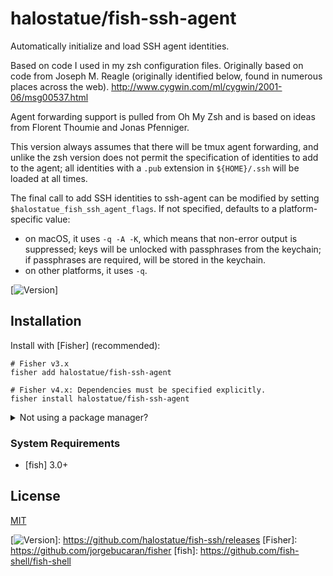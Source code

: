 # halostatue/fish-ssh-agent

Automatically initialize and load SSH agent identities.

Based on code I used in my zsh configuration files. Originally based on code
from Joseph M. Reagle (originally identified below, found in numerous places
across the web). http://www.cygwin.com/ml/cygwin/2001-06/msg00537.html

Agent forwarding support is pulled from Oh My Zsh and is based on ideas from
Florent Thoumie and Jonas Pfenniger.

This version always assumes that there will be tmux agent forwarding, and
unlike the zsh version does not permit the specification of identities to add
to the agent; all identities with a `.pub` extension in `${HOME}/.ssh` will be
loaded at all times.

The final call to add SSH identities to ssh-agent can be modified by setting
`$halostatue_fish_ssh_agent_flags`. If not specified, defaults to
a platform-specific value:

- on macOS, it uses `-q -A -K`, which means that non-error output is
  suppressed; keys will be unlocked with passphrases from the keychain;
  if passphrases are required, will be stored in the keychain.
- on other platforms, it uses `-q`.

[![Version]]

## Installation

Install with [Fisher] (recommended):

```fish
# Fisher v3.x
fisher add halostatue/fish-ssh-agent

# Fisher v4.x: Dependencies must be specified explicitly.
fisher install halostatue/fish-ssh-agent
```

<details>
<summary>Not using a package manager?</summary>

---

Copy `conf.d/*.fish` to your fish configuration directory preserving the
directory structure.

</details>

### System Requirements

- [fish] 3.0+

## License

[MIT](LICENCE.md)

[fish shell]: https://fishshell.com 'friendly interactive shell'
[version]: https://img.shields.io/github/tag/halostatue/fish-ssh.svg?label=Version

[![Version]]: https://github.com/halostatue/fish-ssh/releases
[Fisher]: https://github.com/jorgebucaran/fisher
[fish]: https://github.com/fish-shell/fish-shell
